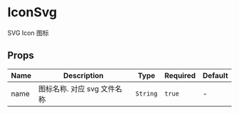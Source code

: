 # IconSvg

SVG Icon 图标

## Props

<!-- @vuese:IconSvg:props:start -->
|Name|Description|Type|Required|Default|
|---|---|---|---|---|
|name|图标名称. 对应 svg 文件名称|`String`|`true`|-|

<!-- @vuese:IconSvg:props:end -->


